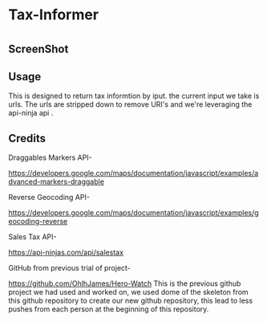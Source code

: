 # Tax-Informer
##
#

## ScreenShot 


## Usage 
This is designed to return tax informtion by iput. the current input we take is urls. The urls are 
stripped down to remove URI's and we're leveraging the api-ninja api . 


## Credits
Draggables Markers API-  

 https://developers.google.com/maps/documentation/javascript/examples/advanced-markers-draggable

Reverse Geocoding API-

https://developers.google.com/maps/documentation/javascript/examples/geocoding-reverse

Sales Tax API-

https://api-ninjas.com/api/salestax


GitHub from previous trial of project-

https://github.com/OhlhJames/Hero-Watch
This is the previous github project we had used and worked on, we used dome of the skeleton from this github repository to create our new github repository, this lead to less pushes from each person at the beginning of this repository.

